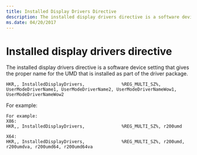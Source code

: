 ```yaml
---
title: Installed Display Drivers Directive
description: The installed display drivers directive is a software device setting that gives the proper name for the UMD that is installed as part of the driver package.
ms.date: 04/20/2017
---
```


# Installed display drivers directive


The installed display drivers directive is a software device setting that gives the proper name for the UMD that is installed as part of the driver package.

``` syntax
HKR,, InstalledDisplayDrivers,              %REG_MULTI_SZ%, 
UserModeDriverName1, UserModeDriverName2, UserModeDriverNameWow1, UserModeDriverNameWow2
```

For example:

``` syntax
For example:
X86:
HKR,, InstalledDisplayDrivers,              %REG_MULTI_SZ%, r200umd

X64:
HKR,, InstalledDisplayDrivers,              %REG_MULTI_SZ%, r200umd, r200umdva, r200umd64, r200umd64va
```

 

 





